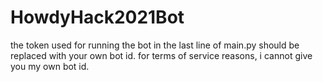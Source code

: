# HowdyHack2021Bot

the token used for running the bot in the last line of main.py should be replaced with your own bot id. for terms of service reasons, i cannot give you my own bot id.
